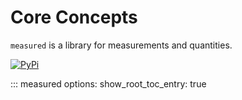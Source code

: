 # Core Concepts

`measured` is a library for measurements and quantities.

[![PyPi](https://img.shields.io/pypi/v/measured)](https://pypi.org/project/measured)

::: measured
    options:
        show_root_toc_entry: true
